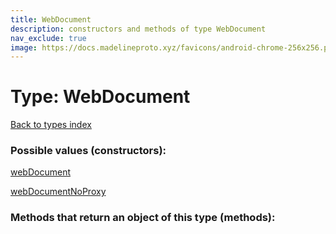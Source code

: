 ```yaml
---
title: WebDocument
description: constructors and methods of type WebDocument
nav_exclude: true
image: https://docs.madelineproto.xyz/favicons/android-chrome-256x256.png
---
```

# Type: WebDocument
[Back to types index](index.html)



### Possible values (constructors):

[webDocument](/API_docs/constructors/webDocument.html)  

[webDocumentNoProxy](/API_docs/constructors/webDocumentNoProxy.html)  



### Methods that return an object of this type (methods):



